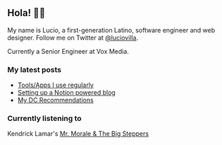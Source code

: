
## Hola!  👋🏽

My name is Lucio, a first-generation Latino, software engineer and web designer. Follow me on Twitter at [@luciovilla](https://twitter.com/luciovilla).

Currently a Senior Engineer at Vox Media.

### My latest posts

- [Tools/Apps I use regularly](https://luciovilla.com/notas/tools-and-apps)
- [Setting up a Notion powered blog](https://luciovilla.com/notas/notion-powered-blog)
- [My DC Recommendations](https://luciovilla.com/notas/my-dc-recommendations)

### Currently listening to

Kendrick Lamar's [Mr. Morale & The Big Steppers](https://open.spotify.com/album/1atjqOZTCdrjxjMyCPZc2g?si=pc3-CQGdR1Wr0vAuTISwZQ)

